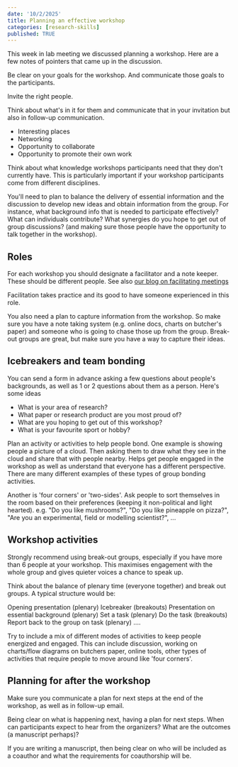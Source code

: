 ```yaml
---
date: '10/2/2025'
title: Planning an effective workshop
categories: [research-skills]
published: TRUE
---
```

 
This week in lab meeting we discussed planning a workshop. Here are a few notes of pointers that came up in the discussion. 

Be clear on your goals for the workshop. And communicate those goals to the participants. 

Invite the right people. 

Think about what's in it for them and communicate that in your invitation but also in follow-up communication. 
- Interesting places
- Networking
- Opportunity to collaborate
- Opportunity to promote their own work

Think about what knowledge workshops participants need that they don't currently have. This is particularly important if your workshop participants come from different disciplines. 

You'll need to plan to balance the delivery of essential information and the discussion to develop new ideas and obtain information from the group. For instance, what background info that is needed to participate effectively? What can individuals contribute? What synergies do you hope to get out of group discussions? (and making sure those people have the opportunity to talk together in the workshop). 

## Roles

For each workshop you should designate a facilitator and a note keeper. These should be different people. See also [our blog on facilitating meetings](https://www.seascapemodels.org/research/2025/08/21/quick-tips-for-faciltating-meetings.html)

Facilitation takes practice and its good to have someone experienced in this role. 

You also need a plan to capture information from the workshop. So make sure you have a note taking system (e.g. online docs, charts on butcher's paper) and someone who is going to chase those up from the group. Break-out groups are great, but make sure you have a way to capture their ideas. 

## Icebreakers and team bonding 

You can send a form in advance asking a few questions about people's backgrounds, as well as 1 or 2 questions about them as a person. Here's some ideas
- What is your area of research?
- What paper or research product are you most proud of? 
- What are you hoping to get out of this workshop? 
- What is your favourite sport or hobby? 

Plan an activity or activities to help people bond. One example is showing people a picture of a cloud. Then asking them to draw what they see in the cloud and share that with people nearby. Helps get people engaged in the workshop as well as understand that everyone has a different perspective. There are many different examples of these types of group bonding activities. 

Another is 'four corners' or 'two-sides'. Ask people to sort themselves in the room based on their preferences (keeping it non-political and light hearted). e.g. "Do you like mushrooms?", "Do you like pineapple on pizza?", "Are you an experimental, field or modelling scientist?", ...

## Workshop activities

Strongly recommend using break-out groups, especially if you have more than 6 people at your workshop. This maximises engagement with the whole group and gives quieter voices a chance to speak up. 

Think about the balance of plenary time (everyone together) and break out groups. A typical structure would be: 

Opening presentation (plenary)
Icebreaker (breakouts)
Presentation on essential background (plenary)
Set a task (plenary)
Do the task (breakouts)
Report back to the group on task (plenary)
....

Try to include a mix of different modes of activities to keep people energized and engaged. This can include discussion, working on charts/flow diagrams on butchers paper, online tools, other types of activities that require people to move around like 'four corners'. 

## Planning for after the workshop

Make sure you communicate a plan for next steps at the end of the workshop, as well as in follow-up email. 

Being clear on what is happening next, having a plan for next steps. When can participants expect to hear from the organizers? What are the outcomes (a manuscript perhaps)? 

If you are writing a manuscript, then being clear on who will be included as a coauthor and what the requirements for coauthorship will be. 
